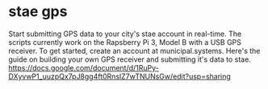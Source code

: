# stae gps
Start submitting GPS data to your city's stae account in real-time.
The scripts currently work on the Rapsberry Pi 3, Model B with a USB GPS receiver.
To get started, create an account at municipal.systems.
Here's the guide on building your own GPS receiver and submitting it's data to stae. 
https://docs.google.com/document/d/1RuPy-DXyvwP1_uuzpQx7pJ8gg4ft0RnslZ7wTNUNsGw/edit?usp=sharing
